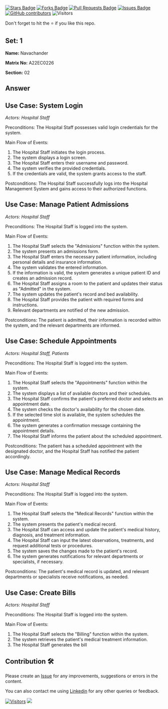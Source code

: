 <a href="https://github.com/drshahizan/learn-php/stargazers"><img src="https://img.shields.io/github/stars/drshahizan/learn-php" alt="Stars Badge"/></a>
<a href="https://github.com/drshahizan/learn-php/network/members"><img src="https://img.shields.io/github/forks/drshahizan/learn-php" alt="Forks Badge"/></a>
<a href="https://github.com/drshahizan/learn-php/pulls"><img src="https://img.shields.io/github/issues-pr/drshahizan/learn-php" alt="Pull Requests Badge"/></a>
<a href="https://github.com/drshahizan/learn-php/issues"><img src="https://img.shields.io/github/issues/drshahizan/learn-php" alt="Issues Badge"/></a>
<a href="https://github.com/drshahizan/learn-php/graphs/contributors"><img alt="GitHub contributors" src="https://img.shields.io/github/contributors/drshahizan/learn-php?color=2b9348"></a>
![Visitors](https://api.visitorbadge.io/api/visitors?path=https%3A%2F%2Fgithub.com%2Fdrshahizan%2Fsoftware-engineering&labelColor=%23d9e3f0&countColor=%23697689&style=flat)

Don't forget to hit the :star: if you like this repo.

## Set: 1

**Name:** Navachander

**Matrix No:** A22EC0226

**Section:** 02

## Answer
## Use Case: System Login

*Actors: Hospital Staff*

Preconditions: The Hospital Staff possesses valid login credentials for the system.

Main Flow of Events:
1. The Hospital Staff initiates the login process.
2. The system displays a login screen.
3. The Hospital Staff enters their username and password.
4. The system verifies the provided credentials.
5. If the credentials are valid, the system grants access to the staff.

Postconditions: The Hospital Staff successfully logs into the Hospital Management System and gains access to their authorized functions.

## Use Case: Manage Patient Admissions

*Actors: Hospital Staff*

Preconditions: The Hospital Staff is logged into the system.

Main Flow of Events:
1. The Hospital Staff selects the "Admissions" function within the system.
2. The system presents an admissions form.
3. The Hospital Staff enters the necessary patient information, including personal details and insurance information.
4. The system validates the entered information.
5. If the information is valid, the system generates a unique patient ID and creates an admission record.
6. The Hospital Staff assigns a room to the patient and updates their status as "Admitted" in the system.
7. The system updates the patient's record and bed availability.
8. The Hospital Staff provides the patient with required forms and instructions.
9. Relevant departments are notified of the new admission.

Postconditions: The patient is admitted, their information is recorded within the system, and the relevant departments are informed.

## Use Case: Schedule Appointments

*Actors: Hospital Staff, Patients*

Preconditions: The Hospital Staff is logged into the system.

Main Flow of Events:
1. The Hospital Staff selects the "Appointments" function within the system.
2. The system displays a list of available doctors and their schedules.
3. The Hospital Staff confirms the patient's preferred doctor and selects an appointment date.
4. The system checks the doctor's availability for the chosen date.
5. If the selected time slot is available, the system schedules the appointment.
6. The system generates a confirmation message containing the appointment details.
7. The Hospital Staff informs the patient about the scheduled appointment.

Postconditions: The patient has a scheduled appointment with the designated doctor, and the Hospital Staff has notified the patient accordingly.

## Use Case: Manage Medical Records

*Actors: Hospital Staff*

Preconditions: The Hospital Staff is logged into the system.

Main Flow of Events:
1. The Hospital Staff selects the "Medical Records" function within the system.
2. The system presents the patient's medical record.
3. The Hospital Staff can access and update the patient's medical history, diagnosis, and treatment information.
4. The Hospital Staff can input the latest observations, treatments, and request additional tests or procedures.
5. The system saves the changes made to the patient's record.
6. The system generates notifications for relevant departments or specialists, if necessary.

Postconditions: The patient's medical record is updated, and relevant departments or specialists receive notifications, as needed.

## Use Case: Create Bills

*Actors: Hospital Staff*

Preconditions: The Hospital Staff is logged into the system.

Main Flow of Events:
1. The Hospital Staff selects the "Billing" function within the system.
2. The system retrieves the patient's medical treatment information.
3. The Hospital Staff generates the bill



## Contribution 🛠️
Please create an [Issue](https://github.com/drshahizan/learn-php/issues) for any improvements, suggestions or errors in the content.

You can also contact me using [Linkedin](https://www.linkedin.com/in/drshahizan/) for any other queries or feedback.

[![Visitors](https://api.visitorbadge.io/api/visitors?path=https%3A%2F%2Fgithub.com%2Fdrshahizan&labelColor=%23697689&countColor=%23555555&style=plastic)](https://visitorbadge.io/status?path=https%3A%2F%2Fgithub.com%2Fdrshahizan)
![](https://hit.yhype.me/github/profile?user_id=81284918)


